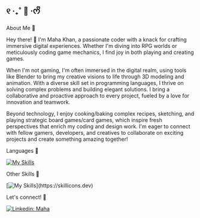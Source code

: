 ## ୧ ‧₊˚ 🍵 ⋅ᰔᩚ 

About Me 🐢

Hey there! 👋 I'm Maha Khan, a passionate coder with a knack for crafting immersive digital experiences. Whether I'm diving into RPG worlds or meticulously coding game mechanics, I find joy in both playing and creating games.

When I'm not gaming, I'm often immersed in the digital realm, using tools like Blender to bring my creative visions to life through 3D modeling and animation. With a diverse skill set in programming languages, I thrive on solving complex problems and building elegant solutions. I bring a collaborative and proactive approach to every project, fueled by a love for innovation and teamwork. 

Beyond technology, I enjoy cooking/baking complex recipes, sketching, and playing strategic board games/card games, which inspire fresh perspectives that enrich my coding and design work. I'm eager to connect with fellow gamers, developers, and creatives to collaborate on exciting projects and create something amazing together!
 
Languages 🍃 

[![My Skills](https://skillicons.dev/icons?i=html,css,c,cs,cpp,java,py)](https://skillicons.dev)

Other Skills 🦕 

[![My Skills](https://skillicons.dev/icons?i=ae,au,ps,blender,mysql,unity,unreal,)](https://skillicons.dev)

Let's connect! 💚 

[![Linkedin: Maha](https://img.shields.io/badge/-Maha-blue?style=flat-square&logo=Linkedin&logoColor=white&link=https://www.linkedin.com/in/maha-khan-mk)](https://www.linkedin.com/in/maha-khan-mk)

